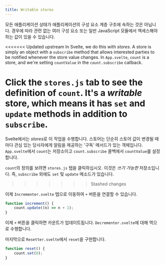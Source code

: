 ```yaml
---
title: Writable stores
---
```


모든 애플리케이션 상태가 애플리케이션의 구성 요소 계층 구조에 속하는 것은 아닙니다. 경우에 따라 관련 없는 여러 구성 요소 또는 일반 JavaScript 모듈에서 액세스해야 하는 값이 있을 수 있습니다.

<<<<<<< Updated upstream
In Svelte, we do this with _stores_. A store is simply an object with a `subscribe` method that allows interested parties to be notified whenever the store value changes. In `App.svelte`, `count` is a store, and we're setting `countValue` in the `count.subscribe` callback.

Click the `stores.js` tab to see the definition of `count`. It's a _writable_ store, which means it has `set` and `update` methods in addition to `subscribe`.
=======
Svelte에서는 *stores*로 이 작업을 수행합니다. 스토어는 단순히 스토어 값이 변경될 때마다 관심 있는 당사자에게 알림을 제공하는 '구독' 메서드가 있는 객체입니다. `App.svelte`에서 `count`는 저장소이고 `count.subscribe` 콜백에서 `countValue`를 설정합니다.

`count`의 정의를 보려면 `stores.js` 탭을 클릭하십시오. 이것은 *쓰기 가능한* 저장소입니다. 즉, `subscribe` 외에도 `set` 및 `update` 메소드가 있습니다.
>>>>>>> Stashed changes

이제 `Incrementer.svelte` 탭으로 이동하여 `+` 버튼을 연결할 수 있습니다.

```js
function increment() {
	count.update((n) => n + 1);
}
```

이제 `+` 버튼을 클릭하면 카운트가 업데이트됩니다. `Decrementer.svelte`에 대해 역으로 수행합니다.

마지막으로 `Resetter.svelte`에서 `reset`을 구현합니다.

```js
function reset() {
	count.set(0);
}
```
